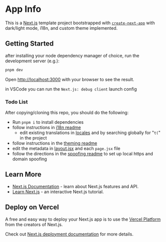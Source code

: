 # App Info

This is a [Next.js](https://nextjs.org/) template project bootstrapped with [`create-next-app`](https://github.com/vercel/next.js/tree/canary/packages/create-next-app) with dark/light mode, i18n, and custom theme implemented.

## Getting Started

after installing your node dependency manager of choice, run the development server (e.g.):

```bash
pnpm dev
```

Open [http://localhost:3000](http://localhost:3000) with your browser to see the result.

in VSCode you can run the `Next.js: debug client` launch config

### Todo List

After copying/cloning this repo, you should do the following:

- Run `pnpm i` to install dependencies
- follow instructions in [i18n readme](./features/i18n/README.md)
  - edit existing translations in [locales](./locales) and by searching globally for "`t(`" in the project
- follow instructions in the [theming readme](./features/themes/README.md)
- edit the metadata in [layout.jsx](./app/[locale]/layout.jsx) and each `page.jsx` file
- follow the directions in the [spoofing readme](./spoofing/README.md) to set up local https and domain spoofing

## Learn More

- [Next.js Documentation](https://nextjs.org/docs) - learn about Next.js features and API.
- [Learn Next.js](https://nextjs.org/learn) - an interactive Next.js tutorial.

## Deploy on Vercel

A free and easy way to deploy your Next.js app is to use the [Vercel Platform](https://vercel.com/new?utm_medium=default-template&filter=next.js&utm_source=create-next-app&utm_campaign=create-next-app-readme) from the creators of Next.js.

Check out [Next.js deployment documentation](https://nextjs.org/docs/deployment) for more details.
